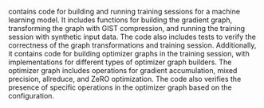 contains code for building and running training sessions for a machine learning model. It includes functions for building the gradient graph, transforming the graph with GIST compression, and running the training session with synthetic input data. The code also includes tests to verify the correctness of the graph transformations and training session. Additionally, it contains code for building optimizer graphs in the training session, with implementations for different types of optimizer graph builders. The optimizer graph includes operations for gradient accumulation, mixed precision, allreduce, and ZeRO optimization. The code also verifies the presence of specific operations in the optimizer graph based on the configuration.